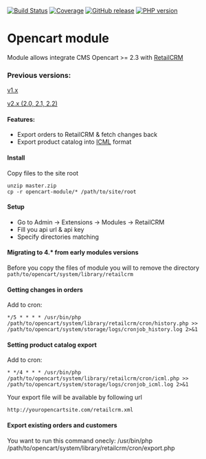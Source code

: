 [![Build Status](https://github.com/retailcrm/opencart-module/workflows/ci/badge.svg)](https://github.com/retailcrm/opencart-module/actions)
[![Coverage](https://img.shields.io/codecov/c/gh/retailcrm/opencart-module/master.svg?logo=codecov&logoColor=white)](https://codecov.io/gh/retailcrm/opencart-module)
[![GitHub release](https://img.shields.io/github/release/retailcrm/opencart-module.svg?logo=github&logoColor=white)](https://github.com/retailcrm/opencart-module/releases)
[![PHP version](https://img.shields.io/badge/PHP->=5.4-blue.svg?logo=php&logoColor=white)](https://php.net/)

Opencart module
===============

Module allows integrate CMS Opencart >= 2.3 with [RetailCRM](http://retailcrm.pro)

### Previous versions:

[v1.x](https://github.com/retailcrm/opencart-module/tree/v1.x)

[v2.x (2.0, 2.1, 2.2)](https://github.com/retailcrm/opencart-module/tree/v2.2)

#### Features:

* Export orders to RetailCRM & fetch changes back
* Export product catalog into [ICML](http://www.retailcrm.pro/docs/Developers/ICML) format

#### Install

Copy files to the site root

```
unzip master.zip
cp -r opencart-module/* /path/to/site/root
```

#### Setup

* Go to Admin -> Extensions -> Modules -> RetailCRM
* Fill you api url & api key
* Specify directories matching

#### Migrating to 4.* from early modules versions

Before you copy the files of module you will to remove the directory `path/to/opencart/system/library/retailcrm`

#### Getting changes in orders

Add to cron:

```
*/5 * * * * /usr/bin/php /path/to/opencart/system/library/retailcrm/cron/history.php >> /path/to/opencart/system/storage/logs/cronjob_history.log 2>&1
```

#### Setting product catalog export

Add to cron:

```
* */4 * * * /usr/bin/php /path/to/opencart/system/library/retailcrm/cron/icml.php >> /path/to/opencart/system/storage/logs/cronjob_icml.log 2>&1
```

Your export file will be available by following url

```
http://youropencartsite.com/retailcrm.xml
```

#### Export existing orders and customers

You want to run this command onecly:
/usr/bin/php /path/to/opencart/system/library/retailcrm/cron/export.php
